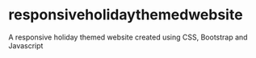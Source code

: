 # responsiveholidaythemedwebsite
A responsive holiday themed website created using CSS, Bootstrap and Javascript
